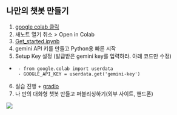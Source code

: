 ## 나만의 챗봇 만들기
1. [google colab 클릭](https://colab.research.google.com/)
2. 새노트 열기 취소 > Open in Colab
3. [Get_started.ipynb](https://colab.research.google.com/github/google-gemini/cookbook/blob/main/quickstarts/Get_started.ipynb)
4. gemini API 키를 만들고 Python용 빠른 시작
5. Setup Key 설정 (발급받은 gemini key를 입력하라. 아래 코드만 수정)
-      - from google.colab import userdata
       - GOOGLE_API_KEY = userdata.get('gemini-key')
6. 실습 진행 + [gradio](https://www.gradio.app/playground)
7. 나 만의 대화형 챗봇 만들고 퍼블리싱하기(외부 사이트, 핸드폰)
   
![](https://images.unsplash.com/photo-1657276055907-1ebd236c9850?w=600&auto=format&fit=crop&q=60&ixlib=rb-4.1.0&ixid=M3wxMjA3fDB8MHxzZWFyY2h8MTZ8fGxhcmdlJTIwbGFuZ3VhZ2UlMjBtb2RlbCUyMHRyYW5zZm9ybWVyfGVufDB8fDB8fHww)

